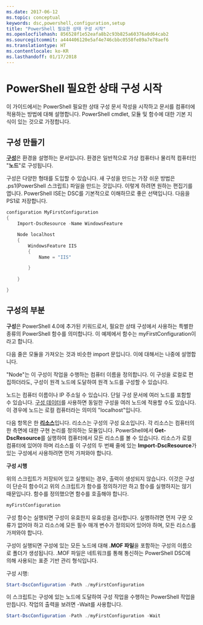 ```yaml
---
ms.date: 2017-06-12
ms.topic: conceptual
keywords: dsc,powershell,configuration,setup
title: "PowerShell 필요한 상태 구성 시작"
ms.openlocfilehash: 856528f1e52eafa8b2c93b825a60376a0d64cab2
ms.sourcegitcommit: a444406120e5af4e746cbbc0558fe89a7e78aef6
ms.translationtype: HT
ms.contentlocale: ko-KR
ms.lasthandoff: 01/17/2018
---
```

# <a name="getting-started-with-powershell-desired-state-configuration"></a>PowerShell 필요한 상태 구성 시작 #

이 가이드에서는 PowerShell 필요한 상태 구성 문서 작성을 시작하고 문서를 컴퓨터에 적용하는 방법에 대해 설명합니다. PowerShell cmdlet, 모듈 및 함수에 대한 기본 지식이 있는 것으로 가정합니다. 


## <a name="create-a-configuration"></a>구성 만들기 ##

[**구성**](https://msdn.microsoft.com/en-us/powershell/dsc/configurations)은 환경을 설명하는 문서입니다. 환경은 일반적으로 가상 컴퓨터나 물리적 컴퓨터인 "**노드**"로 구성됩니다. 

구성은 다양한 형태를 도입할 수 있습니다. 새 구성을 만드는 가장 쉬운 방법은 .ps1(PowerShell 스크립트) 파일을 만드는 것입니다. 이렇게 하려면 원하는 편집기를 엽니다. PowerShell ISE는 DSC를 기본적으로 이해하므로 좋은 선택입니다. 다음을 PS1로 저장합니다.

```powershell
configuration MyFirstConfiguration
{
    Import-DscResource -Name WindowsFeature

    Node localhost
    {
        WindowsFeature IIS
        {
            Name = "IIS"

        }
        
    }

}
```
## <a name="parts-of-a-configuration"></a>구성의 부분 ##
**구성**은 PowerShell 4.0에 추가된 키워드로서, 필요한 상태 구성에서 사용하는 특별한 종류의 PowerShell 함수를 의미합니다. 이 예제에서 함수는 myFirstConfiguration이라고 합니다. 

다음 줄은 모듈을 가져오는 것과 비슷한 import 문입니다. 이에 대해서는 나중에 설명합니다.

"Node"는 이 구성이 작업을 수행하는 컴퓨터 이름을 정의합니다. 이 구성을 로컬로 편집하더라도, 구성이 원격 노드에 도달하여 원격 노드를 구성할 수 있습니다. 

노드는 컴퓨터 이름이나 IP 주소일 수 있습니다. 단일 구성 문서에 여러 노드를 포함할 수 있습니다. [구성 데이터](https://msdn.microsoft.com/en-us/powershell/dsc/configdata)를 사용하면 동일한 구성을 여러 노드에 적용할 수도 있습니다. 이 경우에 노드는 로컬 컴퓨터라는 의미의 "localhost"입니다. 

다음 항목은 한 [**리소스**](https://msdn.microsoft.com/en-us/powershell/dsc/resources)입니다. 리소스는 구성의 구성 요소입니다. 각 리소스는 컴퓨터의 한 측면에 대한 구현 논리를 정의하는 모듈입니다. PowerShell에서 **Get-DscResource**를 실행하여 컴퓨터에서 모든 리소스를 볼 수 있습니다. 리소스가 로컬 컴퓨터에 있어야 하며 리소스를 이 구성의 두 번째 줄에 있는 **Import-DscResource**가 있는 구성에서 사용하려면 먼저 가져와야 합니다. 

**구성 시행**

위의 스크립트가 저장되어 있고 실행되는 경우, 출력이 생성되지 않습니다. 이것은 구성이 단순히 함수이고 위의 스크립트가 함수를 정의하기만 하고 함수를 실행하지는 않기 때문입니다. 함수를 정의했으면 함수를 호출해야 합니다.
```powershell
myFirstConfiguration
```

구성 함수는 실행되면 구성이 유효한지 유효성을 검사합니다. 실행하려면 먼저 구문 오류가 없어야 하고 리소스에 모든 필수 매개 변수가 정의되어 있어야 하며, 모든 리소스를 가져와야 합니다.

구성이 실행되면 구성에 있는 모든 노드에 대해 **.MOF 파일**을 포함하는 구성의 이름으로 폴더가 생성됩니다. .MOF 파일은 네트워크를 통해 통신하는 PowerShell DSC에 의해 사용되는 표준 기반 관리 형식입니다.

구성 시행:
```powershell
Start-DscConfiguration -Path ./myFirstConfiguration
```
이 스크립트는 구성에 있는 노드에 도달하여 구성 작업을 수행하는 PowerShell 작업을 만듭니다. 작업의 출력을 보려면 -Wait를 사용합니다. 
```powershell
Start-DscConfiguration -Path ./myFirstConfiguration -Wait
```

